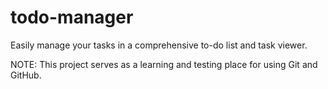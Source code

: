 <!-- GitAds-Verify: ZNFVQEO4M7Y95PBQUQK85E8E2EDNIYAQ -->

# todo-manager
<!-- GitAds-Verify: ZNFVQEO4M7Y95PBQUQK85E8E2EDNIYAQ -->
Easily manage your tasks in a comprehensive to-do list and task viewer.

NOTE: This project serves as a learning and testing place for using Git and GitHub.

<!-- GitAds-Verify: ZNFVQEO4M7Y95PBQUQK85E8E2EDNIYAQ -->
